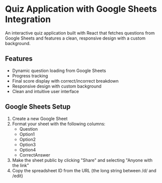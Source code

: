 # Quiz Application with Google Sheets Integration

An interactive quiz application built with React that fetches questions from Google Sheets and features a clean, responsive design with a custom background.

## Features

- Dynamic question loading from Google Sheets
- Progress tracking
- Final score display with correct/incorrect breakdown
- Responsive design with custom background
- Clean and intuitive user interface

## Google Sheets Setup

1. Create a new Google Sheet
2. Format your sheet with the following columns:
   - Question
   - Option1
   - Option2
   - Option3
   - Option4
   - CorrectAnswer
3. Make the sheet public by clicking "Share" and selecting "Anyone with the link"
4. Copy the spreadsheet ID from the URL (the long string between /d/ and /edit)

